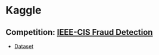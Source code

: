 # Kaggle
## Competition: <a href="https://www.kaggle.com/c/ieee-fraud-detection/overview">IEEE-CIS Fraud Detection</a>
* <a href="https://www.kaggle.com/c/ieee-fraud-detection/data">Dataset</a>